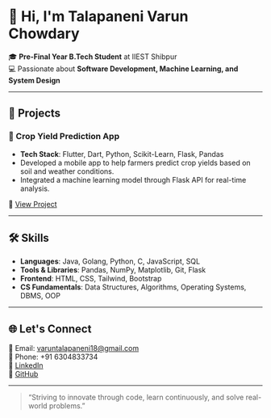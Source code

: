 # 👋 Hi, I'm Talapaneni Varun Chowdary

🎓 **Pre-Final Year B.Tech Student** at IIEST Shibpur  
💻 Passionate about **Software Development, Machine Learning, and System Design**

---

## 🌟 Projects

### 🚜 Crop Yield Prediction App
- **Tech Stack**: Flutter, Dart, Python, Scikit-Learn, Flask, Pandas
- Developed a mobile app to help farmers predict crop yields based on soil and weather conditions.
- Integrated a machine learning model through Flask API for real-time analysis.

🔗 [View Project](https://github.com/varunchowdarytalapaneni/Crop-Yield-Prediction-.git)

---



## 🛠️ Skills

- **Languages**: Java, Golang, Python, C, JavaScript, SQL  
- **Tools & Libraries**: Pandas, NumPy, Matplotlib, Git, Flask  
- **Frontend**: HTML, CSS, Tailwind, Bootstrap  
- **CS Fundamentals**: Data Structures, Algorithms, Operating Systems, DBMS, OOP

---

## 🌐 Let's Connect

📧 Email: varuntalapaneni18@gmail.com  
📱 Phone: +91 6304833734  
🔗 [LinkedIn](https://www.linkedin.com/in/talapaneni-varun-chowdary-561821258)  
🐙 [GitHub](https://github.com/varunchowdarytalapaneni)

---

> “Striving to innovate through code, learn continuously, and solve real-world problems.”

